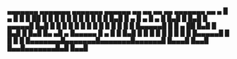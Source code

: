 

 ▄▄▄▄▄▄▄ ▄▄▄▄▄▄▄ ▄▄▄▄▄▄▄ ▄▄▄▄▄▄  ▄▄   ▄▄ ▄▄   ▄▄ ▄▄▄▄▄▄▄ ▄▄    ▄ 
█  ▄    █       █       █      ██  █ █  █  █ █  █       █  █  █ █
█ █▄█   █   ▄   █   ▄   █  ▄    █  █▄█  █  █▄█  █  ▄▄▄▄▄█   █▄█ █
█       █  █ █  █  █ █  █ █ █   █       █       █ █▄▄▄▄▄█       █
█  ▄   ██  █▄█  █  █▄█  █ █▄█   █▄     ▄█   ▄   █▄▄▄▄▄  █  ▄    █
█ █▄█   █       █       █       █ █   █ █  █ █  █▄▄▄▄▄█ █ █ █   █
█▄▄▄▄▄▄▄█▄▄▄▄▄▄▄█▄▄▄▄▄▄▄█▄▄▄▄▄▄█  █▄▄▄█ █▄▄█ █▄▄█▄▄▄▄▄▄▄█▄█  █▄▄█
